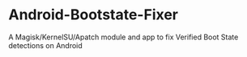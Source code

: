 # Android-Bootstate-Fixer
A Magisk/KernelSU/Apatch module and app to fix Verified Boot State detections on Android
